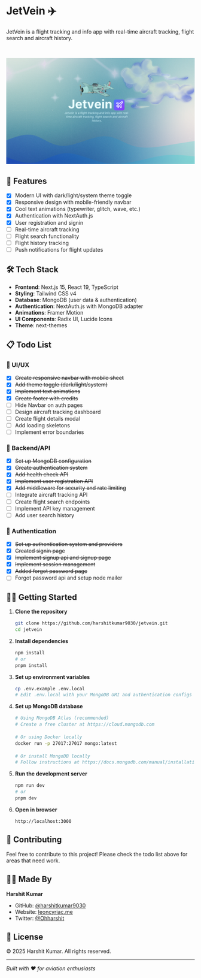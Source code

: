 # JetVein ✈️

JetVein is a flight tracking and info app with real-time aircraft tracking, flight search and aircraft history.

<br />

<p align="center">
  <img src="/public/jetvein.png" alt="JetVein" />
</p>

## 🚀 Features

- [x] Modern UI with dark/light/system theme toggle
- [x] Responsive design with mobile-friendly navbar
- [x] Cool text animations (typewriter, glitch, wave, etc.)
- [x] Authentication with NextAuth.js
- [x] User registration and signin
- [ ] Real-time aircraft tracking
- [ ] Flight search functionality
- [ ] Flight history tracking
- [ ] Push notifications for flight updates

## 🛠️ Tech Stack

- **Frontend**: Next.js 15, React 19, TypeScript
- **Styling**: Tailwind CSS v4
- **Database**: MongoDB (user data & authentication)
- **Authentication**: NextAuth.js with MongoDB adapter
- **Animations**: Framer Motion
- **UI Components**: Radix UI, Lucide Icons
- **Theme**: next-themes

## 📋 Todo List

### 🎨 UI/UX
- [x] ~~Create responsive navbar with mobile sheet~~
- [x] ~~Add theme toggle (dark/light/system)~~
- [x] ~~Implement text animations~~
- [x] ~~Create footer with credits~~
- [ ] Hide Navbar on auth pages
- [ ] Design aircraft tracking dashboard
- [ ] Create flight details modal
- [ ] Add loading skeletons
- [ ] Implement error boundaries

### 🔧 Backend/API
- [x] ~~Set up MongoDB configuration~~
- [x] ~~Create authentication system~~
- [x] ~~Add health check API~~
- [x] ~~Implement user registration API~~
- [x] ~~Add middleware for security and rate limiting~~
- [ ] Integrate aircraft tracking API
- [ ] Create flight search endpoints
- [ ] Implement API key management
- [ ] Add user search history

### 🔐 Authentication
- [x] ~~Set up authentication system and providers~~
- [x] ~~Created signin page~~
- [x] ~~Implement signup api and signup page~~
- [x] ~~Implement session management~~
- [x] ~~Added forgot password page~~
- [ ] Forgot password api and setup node mailer

## 🏃‍♂️ Getting Started

1. **Clone the repository**
   ```bash
   git clone https://github.com/harshitkumar9030/jetvein.git
   cd jetvein
   ```

2. **Install dependencies**
   ```bash
   npm install
   # or
   pnpm install
   ```

3. **Set up environment variables**
   ```bash
   cp .env.example .env.local
   # Edit .env.local with your MongoDB URI and authentication configs
   ```

4. **Set up MongoDB database**
   ```bash
   # Using MongoDB Atlas (recommended)
   # Create a free cluster at https://cloud.mongodb.com
   
   # Or using Docker locally
   docker run -p 27017:27017 mongo:latest
   
   # Or install MongoDB locally
   # Follow instructions at https://docs.mongodb.com/manual/installation/
   ```


5. **Run the development server**
   ```bash
   npm run dev
   # or
   pnpm dev
   ```

6. **Open in browser**
   ```
   http://localhost:3000
   ```



## 🤝 Contributing

Feel free to contribute to this project! Please check the todo list above for areas that need work.

## 👨‍💻 Made By

**Harshit Kumar**
- GitHub: [@harshitkumar9030](https://github.com/harshitkumar9030)
- Website: [leoncyriac.me](https://leoncyriac.me)
- Twitter: [@Ohharshit](https://twitter.com/Ohharshit)

## 📄 License

© 2025 Harshit Kumar. All rights reserved.

---

*Built with ❤️ for aviation enthusiasts*